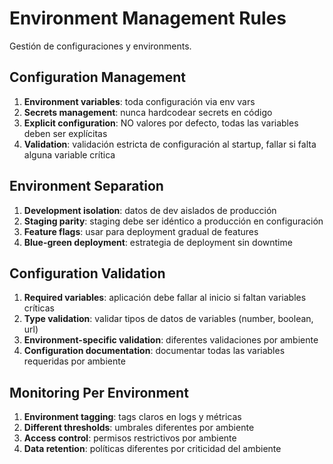 # Environment Management Rules

Gestión de configuraciones y environments.

## Configuration Management
1. **Environment variables**: toda configuración via env vars
2. **Secrets management**: nunca hardcodear secrets en código
3. **Explicit configuration**: NO valores por defecto, todas las variables deben ser explícitas
4. **Validation**: validación estricta de configuración al startup, fallar si falta alguna variable crítica

## Environment Separation
1. **Development isolation**: datos de dev aislados de producción
2. **Staging parity**: staging debe ser idéntico a producción en configuración
3. **Feature flags**: usar para deployment gradual de features
4. **Blue-green deployment**: estrategia de deployment sin downtime

## Configuration Validation
1. **Required variables**: aplicación debe fallar al inicio si faltan variables críticas
2. **Type validation**: validar tipos de datos de variables (number, boolean, url)
3. **Environment-specific validation**: diferentes validaciones por ambiente
4. **Configuration documentation**: documentar todas las variables requeridas por ambiente

## Monitoring Per Environment
1. **Environment tagging**: tags claros en logs y métricas
2. **Different thresholds**: umbrales diferentes por ambiente
3. **Access control**: permisos restrictivos por ambiente
4. **Data retention**: políticas diferentes por criticidad del ambiente